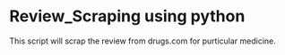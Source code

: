 # Review_Scraping using python
 This script will scrap the review from drugs.com for purticular medicine.
